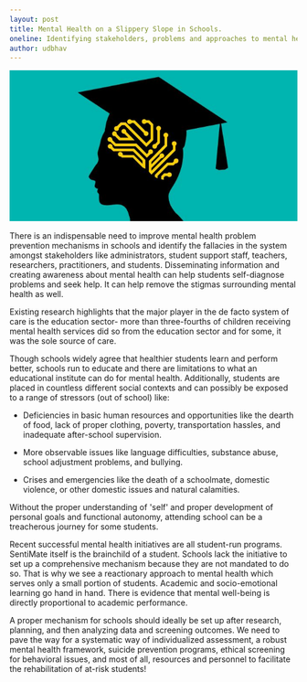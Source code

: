 ```yaml
---
layout: post
title: Mental Health on a Slippery Slope in Schools.
oneline: Identifying stakeholders, problems and approaches to mental health in educational institutions.
author: udbhav
---
```


![Mental Health in School](/images/blog/mental-health-in-schools.jpeg)

There is an indispensable need to improve mental health problem prevention mechanisms in schools and identify the fallacies in the system amongst stakeholders like administrators, student support staff, teachers, researchers, practitioners, and students. Disseminating information and creating awareness about mental health can help students self-diagnose problems and seek help. It can help remove the stigmas surrounding mental health as well.

Existing research highlights that the major player in the de facto system of care is the education sector- more than three-fourths of children receiving mental health services did so from the education sector and for some, it was the sole source of care.

Though schools widely agree that healthier students learn and perform better, schools run to educate and there are limitations to what an educational institute can do for mental health. Additionally, students are placed in countless different social contexts and can possibly be exposed to a range of stressors (out of school) like:

- Deficiencies in basic human resources and opportunities like the dearth of food, lack of proper clothing, poverty, transportation hassles, and inadequate after-school supervision.

- More observable issues like language difficulties, substance abuse, school adjustment problems, and bullying.

- Crises and emergencies like the death of a schoolmate, domestic violence, or other domestic issues and natural calamities.

Without the proper understanding of 'self' and proper development of personal goals and functional autonomy, attending school can be a treacherous journey for some students.

Recent successful mental health initiatives are all student-run programs. SentiMate itself is the brainchild of a student. Schools lack the initiative to set up a comprehensive mechanism because they are not mandated to do so. That is why we see a reactionary approach to mental health which serves only a small portion of students. Academic and socio-emotional learning go hand in hand. There is evidence that mental well-being is directly proportional to academic performance.

A proper mechanism for schools should ideally be set up after research, planning, and then analyzing data and screening outcomes. We need to pave the way for a systematic way of individualized assessment, a robust mental health framework, suicide prevention programs, ethical screening for behavioral issues, and most of all, resources and personnel to facilitate the rehabilitation of at-risk students!
